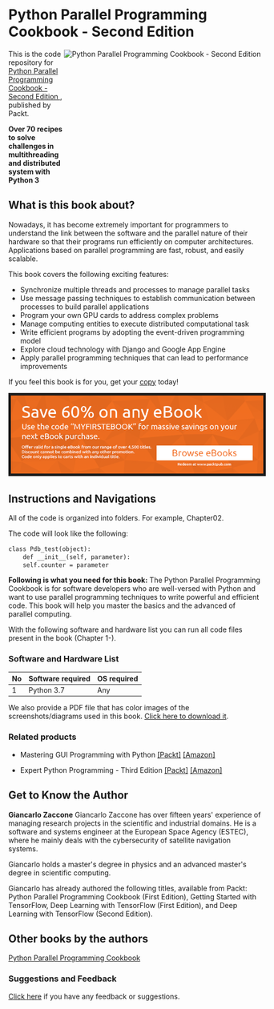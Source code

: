 # Python Parallel Programming Cookbook - Second Edition 

<a href="https://www.packtpub.com/programming/python-parallel-programming-cookbook?utm_source=github&utm_medium=repository&utm_campaign=9781789533736"><img src="https://www.packtpub.com/media/catalog/product/cache/e4d64343b1bc593f1c5348fe05efa4a6/9/7/9781789533736-original.jpeg" alt="Python Parallel Programming Cookbook - Second Edition " height="256px" align="right"></a>

This is the code repository for [Python Parallel Programming Cookbook - Second Edition ](https://www.packtpub.com/programming/python-parallel-programming-cookbook?utm_source=github&utm_medium=repository&utm_campaign=9781789533736), published by Packt.

**Over 70 recipes to solve challenges in multithreading and distributed system with Python 3**

## What is this book about?
Nowadays, it has become extremely important for programmers to understand the link between the software and the parallel nature of their hardware so that their programs run efficiently on computer architectures. Applications based on parallel programming are fast, robust, and easily scalable.
<pagebreak/>

This book covers the following exciting features:
* Synchronize multiple threads and processes to manage parallel tasks 
* Use message passing techniques to establish communication between processes to build parallel applications 
* Program your own GPU cards to address complex problems 
* Manage computing entities to execute distributed computational task 
* Write efficient programs by adopting the event-driven programming model 
* Explore cloud technology with Django and Google App Engine 
* Apply parallel programming techniques that can lead to performance improvements

If you feel this book is for you, get your [copy](https://www.amazon.com/dp/1789533732) today!

<a href="https://www.packtpub.com/?utm_source=github&utm_medium=banner&utm_campaign=GitHubBanner"><img src="https://raw.githubusercontent.com/PacktPublishing/GitHub/master/GitHub.png" 
alt="https://www.packtpub.com/" border="5" /></a>

## Instructions and Navigations
All of the code is organized into folders. For example, Chapter02.

The code will look like the following:
```
class Pdb_test(object):
    def __init__(self, parameter):
    self.counter = parameter
```

**Following is what you need for this book:**
The Python Parallel Programming Cookbook is for software developers who are well-versed with Python and want to use parallel programming techniques to write powerful and efficient code. This book will help you master the basics and the advanced of parallel computing.	

With the following software and hardware list you can run all code files present in the book (Chapter 1-).
### Software and Hardware List
| No | Software required | OS required |
| -------- | ------------------------------------ | ----------------------------------- |
| 1 | Python 3.7 | Any |


We also provide a PDF file that has color images of the screenshots/diagrams used in this book. [Click here to download it](https://static.packt-cdn.com/downloads/9781789533736_ColorImages.pdf).

### Related products
* Mastering GUI Programming with Python  [[Packt]](https://www.packtpub.com/in/application-development/mastering-gui-programming-python?utm_source=github&utm_medium=repository&utm_campaign=9781789612905) [[Amazon]](https://www.amazon.com/dp/178961290X)

* Expert Python Programming - Third Edition  [[Packt]](https://www.packtpub.com/in/application-development/expert-python-programming-third-edition?utm_source=github&utm_medium=repository&utm_campaign=9781789808896) [[Amazon]](https://www.amazon.com/dp/1789808898)

## Get to Know the Author
**Giancarlo Zaccone**
Giancarlo Zaccone has over fifteen years' experience of managing research projects in the scientific and industrial domains. He is a software and systems engineer at the European Space Agency (ESTEC), where he mainly deals with the cybersecurity of satellite navigation systems.

Giancarlo holds a master's degree in physics and an advanced master's degree in scientific computing.

Giancarlo has already authored the following titles, available from Packt: Python Parallel Programming Cookbook (First Edition), Getting Started with TensorFlow, Deep Learning with TensorFlow (First Edition), and Deep Learning with TensorFlow (Second Edition).

## Other books by the authors
[Python Parallel Programming Cookbook ](https://www.packtpub.com/application-development/python-parallel-programming-cookbook?utm_source=github&utm_medium=repository&utm_campaign=9781785289583)

### Suggestions and Feedback
[Click here](https://docs.google.com/forms/d/e/1FAIpQLSdy7dATC6QmEL81FIUuymZ0Wy9vH1jHkvpY57OiMeKGqib_Ow/viewform) if you have any feedback or suggestions.
<pagebreak/>
